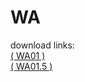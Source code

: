 # WA

download links: <br>
[( WA01 )](https://www.dropbox.com/s/nq7mqkesetu1s4i/WA01.osk?dl=0) <br>
[( WA01.5 )](https://www.dropbox.com/s/fzxdxfo6i5g8g96/WA01.5.osk?dl=0)
